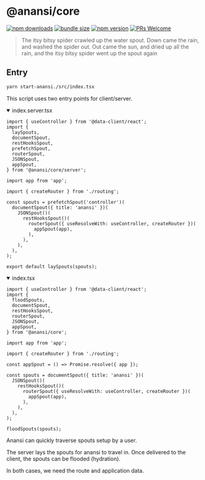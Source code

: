 # @anansi/core

<!--[![CircleCI](https://circleci.com/gh/notwillk/pojo-router.svg?style=shield)](https://circleci.com/gh/notwillk/pojo-router)-->

[![npm downloads](https://img.shields.io/npm/dm/@anansi/core.svg?style=flat-square)](https://www.npmjs.com/package/@anansi/core)
[![bundle size](https://img.shields.io/bundlephobia/minzip/@anansi/core?style=flat-square)](https://bundlephobia.com/result?p=@anansi/core)
[![npm version](https://img.shields.io/npm/v/@anansi/core.svg?style=flat-square)](https://www.npmjs.com/package/@anansi/core)
[![PRs Welcome](https://img.shields.io/badge/PRs-welcome-brightgreen.svg?style=flat-square)](http://makeapullrequest.com)

> The itsy bitsy spider crawled up the water spout.
> Down came the rain, and washed the spider out.
> Out came the sun, and dried up all the rain,
> and the itsy bitsy spider went up the spout again

## Entry

```bash
yarn start-anansi./src/index.tsx
```

This script uses two entry points for client/server.

<details open><summary>index.server.tsx</summary>

```tsx
import { useController } from '@data-client/react';
import {
  laySpouts,
  documentSpout,
  restHooksSpout,
  prefetchSpout,
  routerSpout,
  JSONSpout,
  appSpout,
} from '@anansi/core/server';

import app from 'app';

import { createRouter } from './routing';

const spouts = prefetchSpout('controller')(
  documentSpout({ title: 'anansi' })(
    JSONSpout()(
      restHooksSpout()(
        routerSpout({ useResolveWith: useController, createRouter })(
          appSpout(app),
        ),
      ),
    ),
  ),
);

export default laySpouts(spouts);
```

</details>

<details open><summary>index.tsx</summary>

```tsx
import { useController } from '@data-client/react';
import {
  floodSpouts,
  documentSpout,
  restHooksSpout,
  routerSpout,
  JSONSpout,
  appSpout,
} from '@anansi/core';

import app from 'app';

import { createRouter } from './routing';

const appSpout = () => Promise.resolve({ app });

const spouts = documentSpout({ title: 'anansi' })(
  JSONSpout()(
    restHooksSpout()(
      routerSpout({ useResolveWith: useController, createRouter })(
        appSpout(app),
      ),
    ),
  ),
);

floodSpouts(spouts);
```

</details>

Anansi can quickly traverse spouts setup by a user.

The server lays the spouts for anansi to travel in. Once delivered to the client, the spouts can be flooded (hydration).

In both cases, we need the route and application data.

